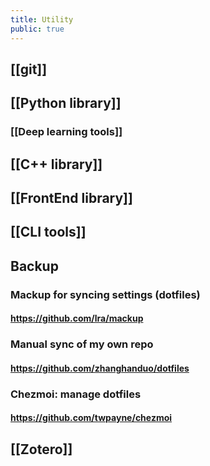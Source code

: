 ```yaml
---
title: Utility
public: true
---
```


## [[git]]
## [[Python library]]
### [[Deep learning tools]]
## [[C++ library]]
## [[FrontEnd library]]
## [[CLI tools]]
## Backup
### Mackup for syncing settings (dotfiles)
#### https://github.com/lra/mackup
### Manual sync of my own repo
#### https://github.com/zhanghanduo/dotfiles
### Chezmoi: manage dotfiles
#### https://github.com/twpayne/chezmoi
## [[Zotero]]
